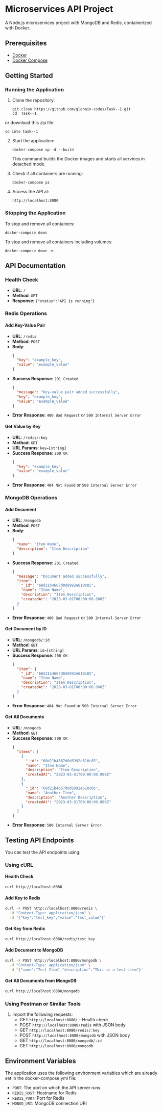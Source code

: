 # Microservices API Project

A Node.js microservices project with MongoDB and Redis, containerized with Docker.

## Prerequisites

- [Docker](https://docs.docker.com/get-docker/)
- [Docker Compose](https://docs.docker.com/compose/install/)

## Getting Started

### Running the Application

1. Clone the repository:
   ```
   git clone https://github.com/glennin-codes/Task--1.git
   cd  Task--1
   ```
or download this zip file
```
cd into task--1

```

2. Start the application:
   ```
   docker-compose up -d --build
   ```
   This command builds the Docker images and starts all services in detached mode.

3. Check if all containers are running:
   ```
   docker-compose ps
   ```

4. Access the API at:
   ```
   http://localhost:8080
   ```

### Stopping the Application

To stop and remove all containers:
```
docker-compose down
```

To stop and remove all containers including volumes:
```
docker-compose down -v
```

## API Documentation

### Health Check
- **URL**: `/`
- **Method**: `GET`
- **Response**: `{"status":"API is running"}`

### Redis Operations

#### Add Key-Value Pair
- **URL**: `/redis`
- **Method**: `POST`
- **Body**:
  ```json
  {
    "key": "example_key",
    "value": "example_value"
  }
  ```
- **Success Response**: `201 Created`
  ```json
  {
    "message": "Key-value pair added successfully",
    "key": "example_key",
    "value": "example_value"
  }
  ```
- **Error Response**: `400 Bad Request` or `500 Internal Server Error`

#### Get Value by Key
- **URL**: `/redis/:key`
- **Method**: `GET`
- **URL Params**: `key=[string]`
- **Success Response**: `200 OK`
  ```json
  {
    "key": "example_key",
    "value": "example_value"
  }
  ```
- **Error Response**: `404 Not Found` or `500 Internal Server Error`

### MongoDB Operations

#### Add Document
- **URL**: `/mongodb`
- **Method**: `POST`
- **Body**:
  ```json
  {
    "name": "Item Name",
    "description": "Item Description"
  }
  ```
- **Success Response**: `201 Created`
  ```json
  {
    "message": "Document added successfully",
    "item": {
      "_id": "60d21b4667d0d8992e610c85",
      "name": "Item Name",
      "description": "Item Description",
      "createdAt": "2023-03-01T00:00:00.000Z"
    }
  }
  ```
- **Error Response**: `400 Bad Request` or `500 Internal Server Error`

#### Get Document by ID
- **URL**: `/mongodb/:id`
- **Method**: `GET`
- **URL Params**: `id=[string]`
- **Success Response**: `200 OK`
  ```json
  {
    "item": {
      "_id": "60d21b4667d0d8992e610c85",
      "name": "Item Name",
      "description": "Item Description",
      "createdAt": "2023-03-01T00:00:00.000Z"
    }
  }
  ```
- **Error Response**: `404 Not Found` or `500 Internal Server Error`

#### Get All Documents
- **URL**: `/mongodb`
- **Method**: `GET`
- **Success Response**: `200 OK`
  ```json
  {
    "items": [
      {
        "_id": "60d21b4667d0d8992e610c85",
        "name": "Item Name",
        "description": "Item Description",
        "createdAt": "2023-03-01T00:00:00.000Z"
      },
      {
        "_id": "60d21b4667d0d8992e610c86",
        "name": "Another Item",
        "description": "Another Description",
        "createdAt": "2023-03-01T00:00:00.000Z"
      }
    ]
  }
  ```
- **Error Response**: `500 Internal Server Error`

## Testing API Endpoints

You can test the API endpoints using:

### Using cURL

#### Health Check
```bash
curl http://localhost:8080
```

#### Add Key to Redis
```bash
curl -X POST http://localhost:8080/redis \
  -H "Content-Type: application/json" \
  -d '{"key":"test_key","value":"test_value"}'
```

#### Get Key from Redis
```bash
curl http://localhost:8080/redis/test_key
```

#### Add Document to MongoDB
```bash
curl -X POST http://localhost:8080/mongodb \
  -H "Content-Type: application/json" \
  -d '{"name":"Test Item","description":"This is a test item"}'
```

#### Get All Documents from MongoDB
```bash
curl http://localhost:8080/mongodb
```

### Using Postman or Similar Tools

1. Import the following requests:
   - GET `http://localhost:8080/` - Health check
   - POST `http://localhost:8080/redis` with JSON body
   - GET `http://localhost:8080/redis/:key`
   - POST `http://localhost:8080/mongodb` with JSON body
   - GET `http://localhost:8080/mongodb/:id`
   - GET `http://localhost:8080/mongodb`

## Environment Variables

The application uses the following environment variables which are already set in the docker-compose.yml file:

- `PORT`: The port on which the API server runs
- `REDIS_HOST`: Hostname for Redis
- `REDIS_PORT`: Port for Redis
- `MONGO_URI`: MongoDB connection URI